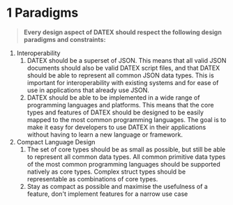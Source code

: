 # 1 Paradigms

> **Every design aspect of DATEX should respect the following design paradigms
> and constraints:**

1. Interoperability
   1. DATEX should be a superset of JSON. This means that all valid JSON
      documents should also be valid DATEX script files, and that DATEX should
      be able to represent all common JSON data types. This is important for
      interoperability with existing systems and for ease of use in applications
      that already use JSON.
   2. DATEX should be able to be implemented in a wide range of programming
      languages and platforms. This means that the core types and features of
      DATEX should be designed to be easily mapped to the most common
      programming languages. The goal is to make it easy for developers to use
      DATEX in their applications without having to learn a new language or
      framework.
2. Compact Language Design
   1. The set of core types should be as small as possible, but still be able to
      represent all common data types. All common primitive data types of the
      most common programming languages should be supported natively as core
      types. Complex struct types should be representable as combinations of
      core types.
   2. Stay as compact as possible and maximise the usefulness of a feature,
      don't implement features for a narrow use case
